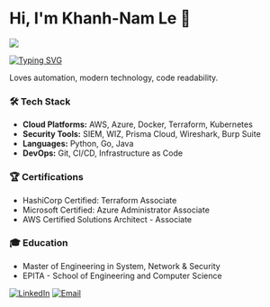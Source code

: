 # Hi, I'm Khanh-Nam Le 👋

![](https://komarev.com/ghpvc/?username=khanhnam-le&color=blue)

[![Typing SVG](https://readme-typing-svg.demolab.com/?lines=Cloud+and+Security+Engineer;DevOps+Enthusiast;Infrastructure+Automation+Expert)](https://git.io/typing-svg)

Loves automation, modern technology, code readability.

### 🛠 Tech Stack
- **Cloud Platforms:** AWS, Azure, Docker, Terraform, Kubernetes
- **Security Tools:** SIEM, WIZ, Prisma Cloud, Wireshark, Burp Suite
- **Languages:** Python, Go, Java
- **DevOps:** Git, CI/CD, Infrastructure as Code

### 🏆 Certifications
- HashiCorp Certified: Terraform Associate
- Microsoft Certified: Azure Administrator Associate
- AWS Certified Solutions Architect - Associate

### 🎓 Education
- Master of Engineering in System, Network & Security
- EPITA - School of Engineering and Computer Science

[![LinkedIn](https://img.shields.io/badge/LinkedIn-0077B5?style=flat&logo=linkedin)](https://linkedin.com/in/khanhnam-le)
[![Email](https://img.shields.io/badge/Email-D14836?style=flat&logo=gmail&logoColor=white)](mailto:khanhnam.le.infosec@gmail.com)
